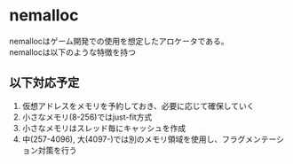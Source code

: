 # nemalloc  

nemallocはゲーム開発での使用を想定したアロケータである。  
nemallocは以下のような特徴を持つ 
## 以下対応予定
1. 仮想アドレスをメモリを予約しておき、必要に応じて確保していく  
1. 小さなメモリ(8-256)ではjust-fit方式  
1. 小さなメモリはスレッド毎にキャッシュを作成  
1. 中(257-4096), 大(4097-)では別のメモリ領域を使用し、フラグメンテーション対策を行う  
